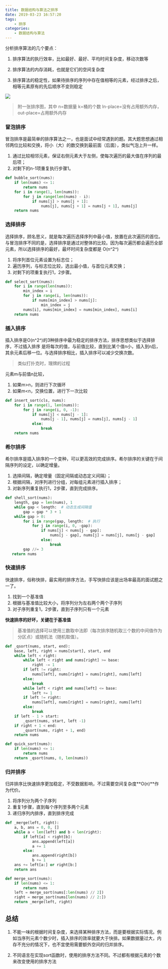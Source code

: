 ```yaml
---
title: 数据结构与算法之排序
date: 2019-03-23 16:57:20
tags:
    - 排序
categories:
    - 数据结构与算法
---
```


分析排序算法的几个要点：

1. 排序算法的执行效率，比如最好、最好、平均时间复杂度，移动次数等

2. 排序算法的内存消耗，也就是它们的空间复杂度

3. 排序算法的稳定性，如果待排序的序列中存在值相等的元素，经过排序之后，相等元素原有的先后顺序不变则稳定

![](http://picture.wzmmmmj.com/sort.png)

> 附一张排序图，其中 n=数据量     k=桶的个数     In-place=没有占用额外内存，out-place=占用额外内存
<!-- more -->

### 冒泡排序

冒泡排序是最简单的排序算法之一，也是面试中经常遇到的题。其大题思想通过相邻两位比较和交换，将小（大）的数交换到最前面（后面），类似气泡上升一样。

1. 通过比较相邻元素，保证右侧元素大于左侧，使每次遍历的最大值在序列的最后项；
2. 对剩下的n-1项重复执行步骤1。

```python
def bubble_sort(nums):
    if len(nums) <= 1:
        return nums
    for i in range(1, len(nums)):
        for j in range(len(nums) - i):
            if nums[j] > nums[j + 1]:
                nums[j], nums[j + 1] = nums[j + 1], nums[j]
    return nums
```

### 选择排序

选择排序，顾名思义，就是每次遍历选择序列中最小值，放置在此次遍历的首位。与冒泡排序不同的是，选择排序是通过对整体的比较。因为每次遍历都会遍历全部元素，所以选择排序的最好，最坏时间复杂度都是 O(n^2^)

1. 将序列首位元素设置为标志位；
2. 遍历序列，与标志位比较，选出最小值，与首位元素交换；
3. 对剩下的项重复执行1，2步骤。

```python
def select_sort(nums):
    for i in range(len(nums)):
        min_index = i
        for j in range(i, len(nums)):
            if nums[min_index] > nums[j]:
                min_index = j
        nums[i], nums[min_index] = nums[min_index], nums[i]
    return nums
```

### 插入排序

插入排序是O(n^2^)的3种排序中最为稳定的排序方法，排序思想类似于选择排序，不过插入排序 是将每次的值，与前值比较，直到比某个值n小，插入到n后，其余元素后移一位。与选择排序相比，插入排序可以减少交换次数。

> 类似打扑克时，理牌的过程

元素m与前值n比较，

1. 如果m>n，则进行下次循环
2. 如果m<n，交换位置，进行下一次比较

```python
def insert_sort(cls, nums):
    for i in range(1, len(nums)):
        for j in range(i, 0, -1):
            if nums[j] < nums[j - 1]:
                nums[j - 1], nums[j] = nums[j], nums[j - 1]
            else:
                break
    return nums
```

### 希尔排序

希尔排序是插入排序的一个变种，可以更高效的完成排序。希尔排序的关键在于间隔序列的设定，以确定增量。

1. 选择间隔，确定增量（固定间隔或动态定义间隔）；
2. 根据间隔，对序列进行分组，对每组元素进行插入排序；
3. 对新序列重复执行1，2步骤，直到完成排序。

```python
def shell_sort(nums):
    length, gap = len(nums), 1
    while gap < length:  # 动态生成间隔值
        gap = gap * 3 + 1
    while gap > 0:
        for i in range(gap, length:  # 执行
            for j in range(i, 0, -gap):
                if nums[j] < nums[j - gap]:
                    nums[j - gap], nums[j] = nums[j], nums[j - gap]
                else:
                    break
        gap //= 3
   return nums
```

### 快速排序

快速排序，俗称快排，最实用的排序方法，手写快排应该是出场率最高的面试题之一了。

1. 找到一个基准值
2. 根据与基准值比较大小，将序列分为左右两个两个子序列
3. 对子序列重复1，2步骤，直到子序列只有一个元素

**快速排序的好坏，关键在于基准值**

> 基准值的选择可以使用三数取中法即（每次排序随机取三个数的中间值作为分区点）或随机法（随机取值）。

```python
def _qsort(nums, start, end):
    base, left, right = nums[start], start, end
    while left < right:
        while left < right and nums[right] >= base:
            right -= 1
        if left != right:
            nums[left], nums[right] = nums[right], nums[left]
        else:
            break
        while left < right and nums[left] <= base:
            left += 1
        if left != right:
            nums[left], nums[right] = nums[right], nums[left]
        else:
            break
    if left - 1 > start:
        _qsort(nums, start, left -1)
    if right + 1 < end:
        _qsort(nums, right + 1, end)
    return nums

def quick_sort(nums):
    if len(nums) <= 1:
        return nums
    return _qsort(nums, 0, len(nums))
```

### 归并排序

归并排序比快速排序更加稳定，不受数据影响，不过需要空间复杂度**O(n)**作为代价。

1. 将序列分为两个子序列
2. 重复1步骤，直到每个序列至多两个元素
3. 递归序列内排序，直到排序完成

```python
def _merge(left, right):
    a, b, ans = 0, 0, []
    while a < len(left) and b < len(right):
        if left[a] < right[b]:
            ans.append(left[a])
            a += 1
        else:
            ans.append(right[b])
            b += 1
    ans += left[a:] or right[b:]
    return ans

def merge_sort(nums):
    if len(nums) <= 1:
        return nums
    left = merge_sort(nums[:len(nums) // 2])
    right = merge_sort(nums[len(nums) // 2:])
    return _merge(left, right)
```

## 总结

1. 不能一味的根据时间复杂度，来选择某种排序方法，而是要根据实际情况。例如当序列元素个数少时，插入排序的效率就要大于快排。如果数据量过大，内存不充分的情况下，也不宜使用需要额外空间的归并排序。

2. 不同语言在实现sort函数时，使用的排序方法不同。不过都有根据元素的个数来改变使用的排序方法
